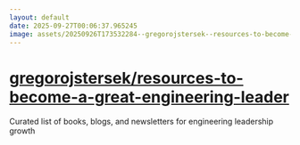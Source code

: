 ```yaml
---
layout: default
date: 2025-09-27T00:06:37.965245
image: assets/20250926T173532284--gregorojstersek--resources-to-become-a-great-engineering-leader--20250926T175125849--cropped.png
---
```


# [gregorojstersek/resources-to-become-a-great-engineering-leader](https://github.com/gregorojstersek/resources-to-become-a-great-engineering-leader)

Curated list of books, blogs, and newsletters for engineering leadership growth
